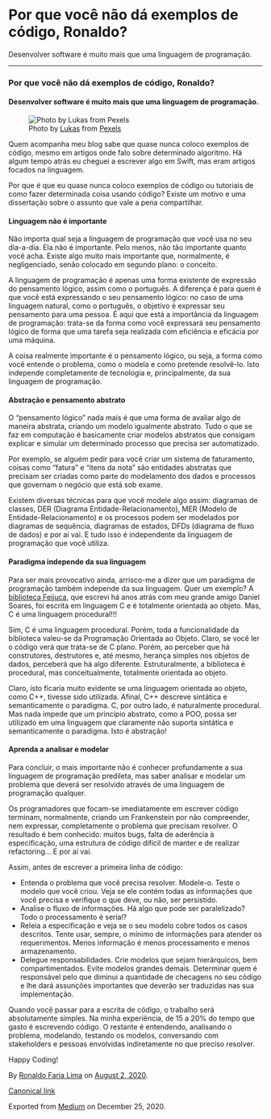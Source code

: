 Por que você não dá exemplos de código, Ronaldo?
================================================

Desenvolver software é muito mais que uma linguagem de programação.

------------------------------------------------------------------------

### Por que você não dá exemplos de código, Ronaldo?

#### Desenvolver software é muito mais que uma linguagem de programação.

<figure>
<img src="https://cdn-images-1.medium.com/max/800/1*olafzzyr_rfYiEQGlOabwA.jpeg" alt="Photo by Lukas from Pexels" class="graf-image" /><figcaption>Photo by <a href="https://www.pexels.com/@goumbik?utm_content=attributionCopyText&amp;utm_medium=referral&amp;utm_source=pexels" class="markup--anchor markup--figure-anchor">Lukas</a> from <a href="https://www.pexels.com/photo/code-coding-computer-data-574071/?utm_content=attributionCopyText&amp;utm_medium=referral&amp;utm_source=pexels" class="markup--anchor markup--figure-anchor">Pexels</a></figcaption>
</figure>Quem acompanha meu blog sabe que quase nunca coloco exemplos de
código, mesmo em artigos onde falo sobre determinado algoritmo. Há algum
tempo atrás eu cheguei a escrever algo em Swift, mas eram artigos
focados na linguagem.

Por que é que eu quase nunca coloco exemplos de código ou tutoriais de
como fazer determinada coisa usando código? Existe um motivo e uma
dissertação sobre o assunto que vale a pena compartilhar.

#### Linguagem não é importante

Não importa qual seja a linguagem de programação que você usa no seu
dia-a-dia. Ela não é importante. Pelo menos, não tão importante quanto
você acha. Existe algo muito mais importante que, normalmente, é
negligenciado, senão colocado em segundo plano: o conceito.

A linguagem de programação é apenas uma forma existente de expressão do
pensamento lógico, assim como o português. A diferença é para quem é que
você está expressando o seu pensamento lógico: no caso de uma linguagem
natural, como o português, o objetivo é expressar seu pensamento para
uma pessoa. É aqui que está a importância da linguagem de programação:
trata-se da forma como você expressará seu pensamento lógico de forma
que uma tarefa seja realizada com eficiência e eficácia por uma máquina.

A coisa realmente importante é o pensamento lógico, ou seja, a forma
como você entende o problema, como o modela e como pretende resolvê-lo.
Isto independe completamente de tecnologia e, principalmente, da sua
linguagem de programação.

#### Abstração e pensamento abstrato

O “pensamento lógico” nada mais é que uma forma de avaliar algo de
maneira abstrata, criando um modelo igualmente abstrato. Tudo o que se
faz em computação é basicamente criar modelos abstratos que consigam
explicar e simular um determinado processo que precisa ser automatizado.

Por exemplo, se alguém pedir para você criar um sistema de faturamento,
coisas como “fatura” e “itens da nota” são entidades abstratas que
precisam ser criadas como parte do modelamento dos dados e processos que
governam o negócio que está sob exame.

Existem diversas técnicas para que você modele algo assim: diagramas de
classes, DER (Diagrama Entidade-Relacionamento), MER (Modelo de
Entidade-Relacionamento) e os processos podem ser modelados por
diagramas de sequência, diagramas de estados, DFDs (diagrama de fluxo de
dados) e por aí vai. E tudo isso é independente da linguagem de
programação que você utiliza.

#### Paradigma independe da sua linguagem

Para ser mais provocativo ainda, arrisco-me a dizer que um paradigma de
programação também independe da sua linguagem. Quer um exemplo? A
<a href="https://github.com/ronflima/feijuca" class="markup--anchor markup--p-anchor">biblioteca Feijuca</a>,
que escrevi há anos atrás com meu grande amigo Daniel Soares, foi
escrita em linguagem C e é totalmente orientada ao objeto. Mas, C é uma
linguagem procedural!!!

Sim, C é uma linguagem procedural. Porém, toda a funcionalidade da
biblioteca valeu-se da Programação Orientada ao Objeto. Claro, se você
ler o código verá que trata-se de C plano. Porém, ao perceber que há
construtores, destrutores e, até mesmo, herança simples nos objetos de
dados, perceberá que há algo diferente. Estruturalmente, a biblioteca é
procedural, mas conceitualmente, totalmente orientada ao objeto.

Claro, isto ficaria muito evidente se uma linguagem orientada ao objeto,
como C++, tivesse sido utilizada. Afinal, C++ descreve sintática e
semanticamente o paradigma. C, por outro lado, é naturalmente
procedural. Mas nada impede que um princípio abstrato, como a POO, possa
ser utilizado em uma linguagem que claramente não suporta sintática e
semanticamente o paradigma. Isto é abstração!

#### Aprenda a analisar e modelar

Para concluir, o mais importante não é conhecer profundamente a sua
linguagem de programação predileta, mas saber analisar e modelar um
problema que deverá ser resolvido através de uma linguagem de
programação qualquer.

Os programadores que focam-se imediatamente em escrever código terminam,
normalmente, criando um Frankenstein por não compreender, nem expressar,
completamente o problema que precisam resolver. O resultado é bem
conhecido: muitos bugs, falta de aderência à especificação, uma
estrutura de código difícil de manter e de realizar refactoring… E por
aí vai.

Assim, antes de escrever a primeira linha de código:

-   <span id="a915">Entenda o problema que você precisa resolver.
    Modele-o. Teste o modelo que você criou. Veja se ele contém todas as
    informações que você precisa e verifique o que deve, ou não, ser
    persistido.</span>
-   <span id="0721">Analise o fluxo de informações. Há algo que pode ser
    paralelizado? Todo o processamento é serial?</span>
-   <span id="fda0">Releia a especificação e veja se o seu modelo cobre
    todos os casos descritos. Tente usar, sempre, o mínimo de
    informações para atender os requerimentos. Menos informação é menos
    processamento e menos armazenamento.</span>
-   <span id="d3bd">Delegue responsabilidades. Crie modelos que sejam
    hierárquicos, bem compartimentados. Evite modelos grandes demais.
    Determinar quem é responsável pelo que diminui a quantidade de
    checagens no seu código e lhe dará assunções importantes que deverão
    ser traduzidas nas sua implementação.</span>

Quando você passar para a escrita de código, o trabalho será
absolutamente simples. Na minha experiência, de 15 a 20% do tempo que
gasto é escrevendo código. O restante é entendendo, analisando o
problema, modelando, testando os modelos, conversando com stakeholders e
pessoas envolvidas indiretamente no que preciso resolver.

Happy Coding!

By
<a href="https://medium.com/@ronaldolima" class="p-author h-card">Ronaldo Faria Lima</a>
on [August 2, 2020](https://medium.com/p/91c684678248).

<a href="https://medium.com/@ronaldolima/por-que-voc%C3%AA-n%C3%A3o-d%C3%A1-exemplos-de-c%C3%B3digo-ronaldo-91c684678248" class="p-canonical">Canonical link</a>

Exported from [Medium](https://medium.com) on December 25, 2020.
